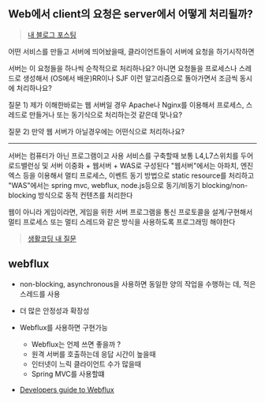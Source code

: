 ## Web에서 client의 요청은 server에서 어떻게 처리될까?

 > [내 블로그 포스팅](https://devham76.github.io/web/web-webserver/)

어떤 서비스를 만들고 서버에 띄어놨을때,
클라이언트들이 서버에 요청을 하기시작하면

서버는 이 요청들을 하나씩 순착적으로 처리하나요?
아니면 요청들을 프로세스나 스레드로 생성해서 (OS에서 배운)RR이나 SJF 이런 알고리즘으로
돌아가면서 조금씩 동시에 처리하나요?

질문 1) 제가 이해한바로는 웹 서버일 경우 Apache나 Nginx를 이용해서
프로세스, 스레드로 만들거나 또는 동기식으로 처리하는것 같은데 맞나요?

질문 2) 만약 웹 서버가 아닐경우에는 어떤식으로 처리하나요?

---
서버는 컴퓨터가 아닌 프로그램이고
사용 서비스를 구축할때 보통 L4,L7스위치를 두어 로드밸런싱 및 서버 이중화 + 웹서버 + WAS로 구성된다
"웹서버"에서는 아파치, 엔진엑스 등을 이용해서 멀티 프로세스, 이벤트 동기 방법으로 static resource를 처리하고
"WAS"에서는 spring mvc, webflux, node.js등으로 동기/비동기 blocking/non-blocking 방식으로 동적 컨텐츠를 처리한다

웹이 아니라 게임이라면, 게임을 위한 서버 프로그램을 통신 프로토콜을 설계/구현해서 멀티 프로세스 또는 멀티 스레드와 같은 방식을 사용하도록 프로그래밍 해야한다


> [생활코딩 내 질문](https://www.facebook.com/groups/codingeverybody/permalink/4163827110324460/)


## webflux
- non-blocking, asynchronous을 사용하면 동일한 양의 작업을 수행하는 데, 적은 스레드를 사용
- 더 많은 안정성과 확장성
- Webflux를 사용하면 구현가능
	- Webflux는 언제 쓰면 좋을까 ?
	- 원격 서버를 호출하는데 응답 시간이 높을때
	- 인터넷이 느릭 클라이언트 수가 많을때
	- Spring MVC를 사용할떄

- [Developers guide to Webflux](https://www.kotlindevelopment.com/kotlin-webflux/?fbclid=IwAR254xE9OpXJ3ytPgm-EoIYEbCDF4tVYcRhpsPdb-xJPMwnMgA_-EZJH2hw)
